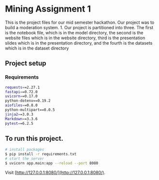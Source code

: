 # Mining Assignment 1

This is the project files for our mid semester hackathon. Our project was to build a moderation system.  1. Our project is partitioned into three. The first is the notebook file, which is in the model directory, the second is the website files which is in the website directory, third is the presentation slides which is in the presentation directory, and the fourth is the datasets which is in the dataset directory

## Project setup

### Requirements

```sh
requests==2.27.1
fastapi==0.72.0
uvicorn==0.17.0
python-dotenv==0.19.2
aiofiles==0.8.0
python-multipart==0.0.5
jinja2==3.0.3
Markdown==3.3.6
pytest==6.2.5
```

## To run this project. 

```bash
# install packages
$ pip install -r requirements.txt
# start the server
$ uvicorn app.main:app --reload --port 8080
```

Visit [http://127.0.0.1:8080/](http://127.0.0.1:8080/).
